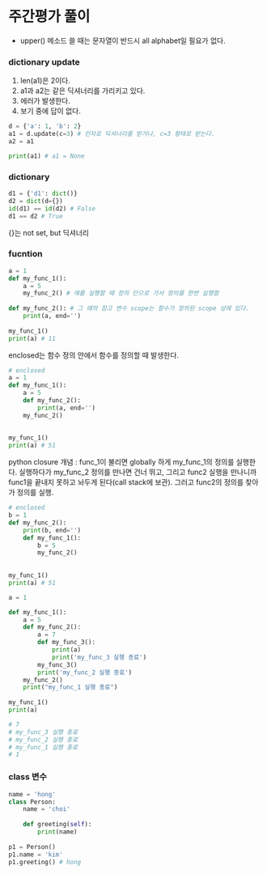 # 주간평가 풀이



- upper() 메소드 쓸 때는 문자열이 반드시 all alphabet일 필요가 없다.



 ### dictionary update

1. len(a1)은 2이다.
2. a1과 a2는 같은 딕셔너리를 가리키고 있다.
3. 에러가 발생한다.
4. 보기 중에 답이 없다.

```python
d = {'a': 1, 'b': 2}
a1 = d.update(c=3) # 인자로 딕셔너리를 받거나, c=3 형태로 받는다.
a2 = a1

print(a1) # a1 = None
```





### dictionary

```python
d1 = {'d1': dict()}
d2 = dict(d={})
id(d1) == id(d2) # False
d1 == d2 # True

```

{}는 not set, but 딕셔너리



### fucntion

```python
a = 1
def my_func_1():
    a = 5
    my_func_2() # 얘를 실행할 때 정의 단으로 가서 정의를 한번 실행함
    
def my_func_2(): # 그 때의 참고 변수 scope는 함수가 정의된 scope 상에 있다.
    print(a, end='')
    
my_func_1()
print(a) # 11
```



enclosed는 함수 정의 안에서 함수를 정의할 때 발생한다. 

```python
# enclosed
a = 1
def my_func_1():
    a = 5
    def my_func_2():
        print(a, end='')
    my_func_2()
    
    
my_func_1()
print(a) # 51
```

python closure 개념 : func_1이 불리면 globally 하게 my_func_1의 정의를 실행한다. 실행하다가 my_func_2 정의를 만나면 건너 뛰고, 그리고 func2 실행을 만나니까 func1을 끝내지 못하고 놔두게 된다(call stack에 보관). 그러고 func2의 정의를 찾아가 정의를 실행.



```python
# enclosed
b = 1
def my_func_2():
    print(b, end='')
    def my_func_1():
        b = 5
        my_func_2()
    
    
my_func_1()
print(a) # 51
```



```python
a = 1

def my_func_1():
    a = 5
    def my_func_2():
        a = 7
        def my_func_3():
            print(a)
            print('my_func_3 실행 종료')
        my_func_3() 
        print('my_func_2 실행 종료')
    my_func_2()
    print("my_func_1 실행 종료")
    
my_func_1()
print(a)

# 7
# my_func_3 실행 종료
# my_func_2 실행 종료
# my_func_1 실행 종료
# 1
```





### class 변수

```python
name = 'hong'
class Person:
    name = 'choi'
    
    def greeting(self):
        print(name)
        
p1 = Person()
p1.name = 'kim'
p1.greeting() # hong
```

